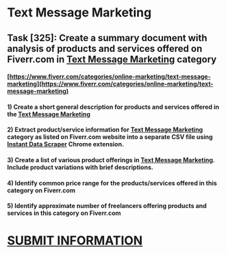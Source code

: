 # Text Message Marketing
## Task [325]: Create a summary document with analysis of products and services offered on Fiverr.com in [Text Message Marketing](https://www.fiverr.com/categories/online-marketing/text-message-marketing) category
#### [https://www.fiverr.com/categories/online-marketing/text-message-marketing](https://www.fiverr.com/categories/online-marketing/text-message-marketing)
#### 1) Create a short general description for products and services offered in the [Text Message Marketing](https://www.fiverr.com/categories/online-marketing/text-message-marketing)
#### 2) Extract product/service information for [Text Message Marketing](https://www.fiverr.com/categories/online-marketing/text-message-marketing) category as listed on Fiverr.com website into a separate CSV file using [Instant Data Scraper](https://chrome.google.com/webstore/detail/instant-data-scraper/ofaokhiedipichpaobibbnahnkdoiiah) Chrome extension.
#### 3) Create a list of various product offerings in [Text Message Marketing](https://www.fiverr.com/categories/online-marketing/text-message-marketing). Include product variations with brief descriptions.
#### 4) Identify common price range for the products/services offered in this category on Fiverr.com
#### 5) Identify approximate number of freelancers offering products and services in this category on Fiverr.com

# [SUBMIT INFORMATION](https://forms.office.com/r/8AEKjkLxKG)
